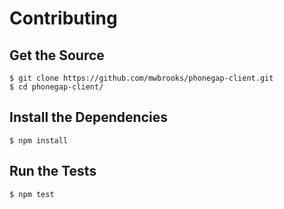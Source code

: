 # Contributing

## Get the Source

    $ git clone https://github.com/mwbrooks/phonegap-client.git
    $ cd phonegap-client/

## Install the Dependencies

    $ npm install

## Run the Tests

    $ npm test


